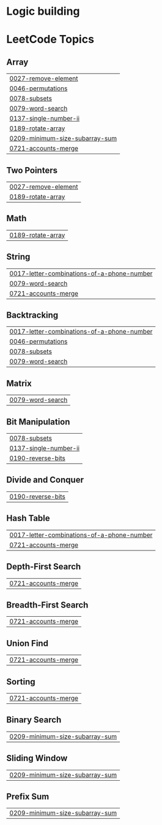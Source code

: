 # Logic building

<!---LeetCode Topics Start-->
# LeetCode Topics
## Array
|  |
| ------- |
| [0027-remove-element](https://github.com/HaroonSS/Coding_Practice/tree/master/0027-remove-element) |
| [0046-permutations](https://github.com/HaroonSS/Coding_Practice/tree/master/0046-permutations) |
| [0078-subsets](https://github.com/HaroonSS/Coding_Practice/tree/master/0078-subsets) |
| [0079-word-search](https://github.com/HaroonSS/Coding_Practice/tree/master/0079-word-search) |
| [0137-single-number-ii](https://github.com/HaroonSS/Coding_Practice/tree/master/0137-single-number-ii) |
| [0189-rotate-array](https://github.com/HaroonSS/Coding_Practice/tree/master/0189-rotate-array) |
| [0209-minimum-size-subarray-sum](https://github.com/HaroonSS/Coding_Practice/tree/master/0209-minimum-size-subarray-sum) |
| [0721-accounts-merge](https://github.com/HaroonSS/Coding_Practice/tree/master/0721-accounts-merge) |
## Two Pointers
|  |
| ------- |
| [0027-remove-element](https://github.com/HaroonSS/Coding_Practice/tree/master/0027-remove-element) |
| [0189-rotate-array](https://github.com/HaroonSS/Coding_Practice/tree/master/0189-rotate-array) |
## Math
|  |
| ------- |
| [0189-rotate-array](https://github.com/HaroonSS/Coding_Practice/tree/master/0189-rotate-array) |
## String
|  |
| ------- |
| [0017-letter-combinations-of-a-phone-number](https://github.com/HaroonSS/Coding_Practice/tree/master/0017-letter-combinations-of-a-phone-number) |
| [0079-word-search](https://github.com/HaroonSS/Coding_Practice/tree/master/0079-word-search) |
| [0721-accounts-merge](https://github.com/HaroonSS/Coding_Practice/tree/master/0721-accounts-merge) |
## Backtracking
|  |
| ------- |
| [0017-letter-combinations-of-a-phone-number](https://github.com/HaroonSS/Coding_Practice/tree/master/0017-letter-combinations-of-a-phone-number) |
| [0046-permutations](https://github.com/HaroonSS/Coding_Practice/tree/master/0046-permutations) |
| [0078-subsets](https://github.com/HaroonSS/Coding_Practice/tree/master/0078-subsets) |
| [0079-word-search](https://github.com/HaroonSS/Coding_Practice/tree/master/0079-word-search) |
## Matrix
|  |
| ------- |
| [0079-word-search](https://github.com/HaroonSS/Coding_Practice/tree/master/0079-word-search) |
## Bit Manipulation
|  |
| ------- |
| [0078-subsets](https://github.com/HaroonSS/Coding_Practice/tree/master/0078-subsets) |
| [0137-single-number-ii](https://github.com/HaroonSS/Coding_Practice/tree/master/0137-single-number-ii) |
| [0190-reverse-bits](https://github.com/HaroonSS/Coding_Practice/tree/master/0190-reverse-bits) |
## Divide and Conquer
|  |
| ------- |
| [0190-reverse-bits](https://github.com/HaroonSS/Coding_Practice/tree/master/0190-reverse-bits) |
## Hash Table
|  |
| ------- |
| [0017-letter-combinations-of-a-phone-number](https://github.com/HaroonSS/Coding_Practice/tree/master/0017-letter-combinations-of-a-phone-number) |
| [0721-accounts-merge](https://github.com/HaroonSS/Coding_Practice/tree/master/0721-accounts-merge) |
## Depth-First Search
|  |
| ------- |
| [0721-accounts-merge](https://github.com/HaroonSS/Coding_Practice/tree/master/0721-accounts-merge) |
## Breadth-First Search
|  |
| ------- |
| [0721-accounts-merge](https://github.com/HaroonSS/Coding_Practice/tree/master/0721-accounts-merge) |
## Union Find
|  |
| ------- |
| [0721-accounts-merge](https://github.com/HaroonSS/Coding_Practice/tree/master/0721-accounts-merge) |
## Sorting
|  |
| ------- |
| [0721-accounts-merge](https://github.com/HaroonSS/Coding_Practice/tree/master/0721-accounts-merge) |
## Binary Search
|  |
| ------- |
| [0209-minimum-size-subarray-sum](https://github.com/HaroonSS/Coding_Practice/tree/master/0209-minimum-size-subarray-sum) |
## Sliding Window
|  |
| ------- |
| [0209-minimum-size-subarray-sum](https://github.com/HaroonSS/Coding_Practice/tree/master/0209-minimum-size-subarray-sum) |
## Prefix Sum
|  |
| ------- |
| [0209-minimum-size-subarray-sum](https://github.com/HaroonSS/Coding_Practice/tree/master/0209-minimum-size-subarray-sum) |
<!---LeetCode Topics End-->